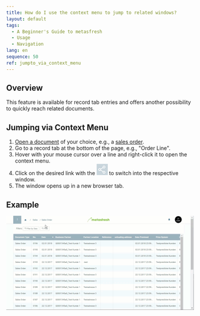 ```yaml
---
title: How do I use the context menu to jump to related windows?
layout: default
tags:
  - A Beginner's Guide to metasfresh
  - Usage
  - Navigation
lang: en
sequence: 50
ref: jumpto_via_context_menu
---
```


## Overview
This feature is available for record tab entries and offers another possibility to quickly reach related documents.

## Jumping via Context Menu
1. [Open a document](Menu) of your choice, e.g., a [sales order](SalesOrder_recording).
1. Go to a record tab at the bottom of the page, e.g., "Order Line".
1. Hover with your mouse cursor over a line and right-click it to open the context menu.
1. Click on the desired link with the ![](assets/related_docs_fork.png) to switch into the respective window.
1. The window opens up in a new browser tab.

## Example
![](assets/Jumpto_via_context_menu.gif)
